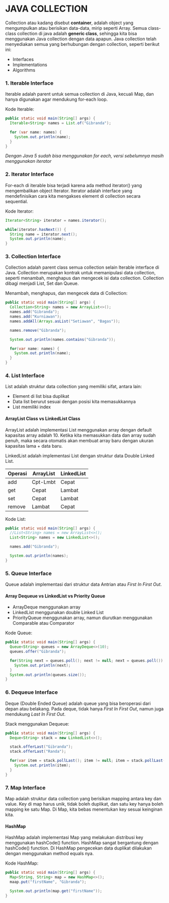 # **JAVA COLLECTION**

Collection atau kadang disebut **container**, adalah object yang mengumpulkan atau berisikan data-data, mirip seperti Array. Semua class-class collection di java adalah **generic class**, sehingga kita bisa menggunakan Java collection dengan data apapun. Java collection telah menyediakan semua yang berhubungan dengan collection, seperti berikut ini:

- Interfaces
- Implementations
- Algorithms

### 1. Iterable Interface

Iterable adalah parent untuk semua collection di Java, kecuali Map, dan hanya digunakan agar mendukung for-each loop.

Kode Iterable:

```java
public static void main(String[] args) {
  Iterable<String> names = List.of("Gibranda");

  for (var name: names) {
    System.out.println(name);
  }
}
```

_Dengan Java 5 sudah bisa menggunakan for each, versi sebelumnya masih menggunakan iterator_

### 2. Iterator Interface

For-each di iterable bisa terjadi karena ada method iterator() yang mengembalikan object Iterator. Iterator adalah interface yang mendefinisikan cara kita mengakses element di collection secara sequential.

Kode Iterator:

```java
Iterator<String> iterator = names.iterator();

while(iterator.hasNext()) {
  String name = iterator.next();
  System.out.println(name);
}
```

### 3. Collection Interface

Collection adalah parent class semua collection selain Iterable interface di Java. Collection merupakan kontrak untuk memanipulasi data collection, seperti menambah, menghapus dan mengecek isi data collection. Collection dibagi menjadi List, Set dan Queue.

Menambah, menghapus, dan mengecek data di Collection:

```java
public static void main(String[] args) {
  Collection<String> names = new ArrayList<>();
  names.add("Gibranda");
  names.add("Kurniawan");
  names.addAll(Arrays.asList("Setiawan", "Bagas"));

  names.remove("Gibranda");

  System.out.println(names.contains("Gibranda"));

  for(var name: names) {
    System.out.println(name);
  }
}
```

### 4. List Interface

List adalah struktur data collection yang memiliki sifat, antara lain:

- Element di list bisa duplikat
- Data list berurut sesuai dengan posisi kita memasukkannya
- List memiliki index

#### **ArrayList Class vs LinkedList Class**

ArrayList adalah implementasi List menggunakan array dengan default kapasitas array adalah 10. Ketika kita memasukkan data dan array sudah penuh, maka secara otomatis akan membuat array baru dengan ukuran kapasitas lama + data baru.

LinkedList adalah implementasi List dengan struktur data Double Linked List.

| Operasi | ArrayList | LinkedList |
| ------- | --------- | ---------- |
| add     | Cpt-Lmbt  | Cepat      |
| get     | Cepat     | Lambat     |
| set     | Cepat     | Lambat     |
| remove  | Lambat    | Cepat      |

Kode List:

```java
public static void main(String[] args) {
  //List<String> names = new ArrayList<>();
  List<String> names = new LinkedList<>();

  names.add("Gibranda");

  System.out.println(names);
}
```

### 5. Queue Interface

Queue adalah implementasi dari struktur data Antrian atau _First In First Out_.

#### **Array Dequeue vs LinkedList vs Priority Queue**

- ArrayDeque menggunakan array
- LinkedList menggunakan double Linked List
- PriorityQueue menggunakan array, namun diurutkan menggunakan Comparable atau Comparator

Kode Queue:

```java
public static void main(String[] args) {
  Queue<String> queues = new ArrayDeque<>(10);
  queues.offer("Gibranda");

  for(String next = queues.poll(); next != null; next = queues.poll()) {
    System.out.println(next);
  }
  System.out.println(queues.size());
}
```

### 6. Dequeue Interface

Deque (Double Ended Queue) adalah queue yang bisa beroperasi dari depan atau belakang. Pada deque, tidak hanya _First In First Out_, namun juga mendukung _Last In First Out_.

Stack menggunakan Dequeue:

```java
public static void main(String[] args) {
  Deque<String> stack = new LinkedList<>();

  stack.offerLast("Gibranda");
  stack.offerLast("Randa");

  for(var item = stack.pollLast(); item != null; item = stack.pollLast()) {
    System.out.println(item);
  }
}
```

### 7. Map Interface

Map adalah struktur data collection yang berisikan mapping antara key dan value. Key di map harus unik, tidak boleh duplikat, dan satu key hanya boleh mapping ke satu Map. Di Map, kita bebas menentukan key sesuai keinginan kita.

#### **HashMap**

HashMap adalah implementasi Map yang melakukan distribusi key menggunakan hashCode() function. HashMap sangat bergantung dengan hashCode() function. Di HashMap pengecekan data duplikat dilakukan dengan menggunakan method equals nya.

Kode HashMap:

```java
public static void main(String[] args) {
  Map<String, String> map = new HashMap<>();
  maap.put("firstName", "Gibranda");

  System.out.println(map.get("firstName"));
}
```
